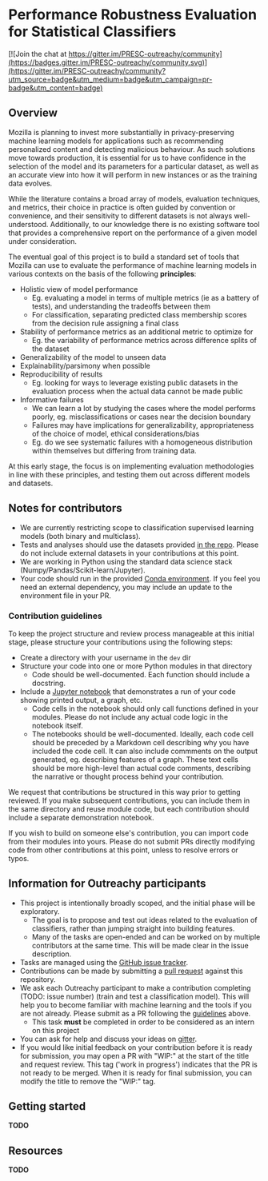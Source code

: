 # Performance Robustness Evaluation for Statistical Classifiers

[![Join the chat at https://gitter.im/PRESC-outreachy/community](https://badges.gitter.im/PRESC-outreachy/community.svg)](https://gitter.im/PRESC-outreachy/community?utm_source=badge&utm_medium=badge&utm_campaign=pr-badge&utm_content=badge)

## Overview

Mozilla is planning to invest more substantially in privacy-preserving machine
learning models for applications such as recommending personalized content and
detecting malicious behaviour.
As such solutions move towards production, it is essential for us to have
confidence in the selection of the model and its parameters for a particular
dataset, as well as an accurate view into how it will perform in new instances
or as the training data evolves.

While the literature contains a broad array of models, evaluation techniques,
and metrics, their choice in practice is often guided by convention or
convenience, and their sensitivity to different datasets is not always
well-understood.
Additionally, to our knowledge there is no existing software tool that provides
a comprehensive report on the performance of a given model under consideration.

The eventual goal of this project is to build a standard set of tools that
Mozilla can use to evaluate the performance of machine learning models in
various contexts on the basis of the following __principles__:

- Holistic view of model performance
    * Eg. evaluating a model in terms of multiple metrics (ie as a battery of
      tests), and understanding the tradeoffs between them
    * For classification, separating predicted class membership scores from the
      decision rule assigning a final class
- Stability of performance metrics as an additional metric to optimize for
    * Eg. the variability of performance metrics across difference splits of the
      dataset
- Generalizability of the model to unseen data
- Explainability/parsimony when possible
- Reproducibility of results
    * Eg. looking for ways to leverage existing public datasets in the
      evaluation process when the actual data cannot be made public
- Informative failures
    * We can learn a lot by studying the cases where the model performs poorly,
      eg. misclassifications or cases near the decision boundary
    * Failures may have implications for generalizability, appropriateness of
      the choice of model, ethical considerations/bias
    * Eg. do we see systematic failures with a homogeneous distribution within
      themselves but differing from training data.

At this early stage, the focus is on implementing evaluation methodologies in
line with these principles, and testing them out across different models and
datasets.


## Notes for contributors

- We are currently restricting scope to classification supervised learning
  models (both binary and multiclass).
- Tests and analyses should use the datasets provided [in the repo](./datasets).
  Please do not include external datasets in your contributions at this point.
- We are working in Python using the standard data science stack
  (Numpy/Pandas/Scikit-learn/Jupyter).
- Your code should run in the provided [Conda environment](TODO). If you feel
  you need an external dependency, you may include an update to the environment
  file in your PR.


### Contribution guidelines

To keep the project structure and review process manageable at this initial
stage, please structure your contributions using the following steps:

- Create a directory with your username in the `dev` dir
- Structure your code into one or more Python modules in that directory
    * Code should be well-documented. Each function should include a docstring.
- Include a [Jupyter
  notebook](https://jupyter-notebook.readthedocs.io/en/stable/) that
  demonstrates a run of your code showing
  printed output, a graph, etc.
    * Code cells in the notebook should only call functions defined in your
      modules. Please do not include any actual code logic in the notebook
      itself.
    * The notebooks should be well-documented. Ideally, each code cell should
      be preceded by a Markdown cell describing why you have included the code
      cell. It can also include commments on the output generated, eg.
      describing features of a graph. These text cells should be more
      high-level than actual code comments, describing the narrative or thought
      process behind your contribution.

We request that contributions be structured in this way prior to getting
reviewed. If you make subsequent contributions, you can include them in the same
directory and reuse module code, but each contribution should include a separate
demonstration notebook.

If you wish to build on someone else's contribution, you can import code from
their modules into yours. Please do not submit PRs directly modifying code from
other contributions at this point, unless to resolve errors or typos.


## Information for Outreachy participants

- This project is intentionally broadly scoped, and the initial phase will be
  exploratory.
    * The goal is to propose and test out ideas related to the evaluation of
      classifiers, rather than jumping straight into building features.
    * Many of the tasks are open-ended and can be worked on by multiple
      contributors at the same time. This will be made clear in the issue
      description.
- Tasks are managed using the [GitHub issue tracker](https://github.com/mozilla/PRESC/issues).
- Contributions can be made by submitting a [pull
  request](https://help.github.com/articles/using-pull-requests) against this
  repository.
- We ask each Outreachy participant to make a contribution completing
  (TODO: issue number) (train and test a classification model). This will help
  you to become familiar with machine learning and the tools if you are not
  already. Please submit as a PR following the [guidelines](#contribution-guidelines) above.
    * This task __must__ be completed in order to be considered as an intern on
      this project
- You can ask for help and discuss your ideas on
  [gitter](https://gitter.im/PRESC-outreachy/community).
- If you would like initial feedback on your contribution before it is ready for
  submission, you may open a PR with "WIP:" at the start of the title and
  request review. This tag ('work in progress') indicates that the PR is not
  ready to be merged. When it is ready for final submission, you can modify the
  title to remove the "WIP:" tag.


## Getting started

__TODO__


## Resources


__TODO__

